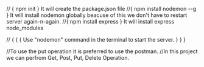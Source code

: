 // { npm init } It will create the package.json file
//{ npm install nodemon --g } It will install nodemon globally beacuse of this we don't have to restart server again-n-again.
//{ npm install express } It will install express node_modules

//         { { {     Use "nodemon" command in the terminal to start the server.    } } } 

//To use the put operation it is preferred to use the postman.
//In this project we can perfrom Get, Post, Put, Delete Operation.

